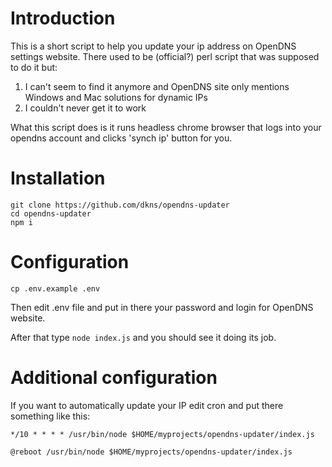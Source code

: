 # Introduction

This is a short script to help you update your ip address on OpenDNS settings website. There used to be (official?) perl script that was supposed to do it but:

1. I can't seem to find it anymore and OpenDNS site only mentions Windows and Mac solutions for dynamic IPs
2. I couldn't never get it to work

What this script does is it runs headless chrome browser that logs into your opendns account and clicks 'synch ip' button for you.

# Installation

    git clone https://github.com/dkns/opendns-updater
    cd opendns-updater
    npm i

# Configuration

    cp .env.example .env

Then edit .env file and put in there your password and login for OpenDNS website.

After that type `node index.js` and you should see it doing its job.

# Additional configuration

If you want to automatically update your IP edit cron and put there something like this:

    */10 * * * * /usr/bin/node $HOME/myprojects/opendns-updater/index.js

    @reboot /usr/bin/node $HOME/myprojects/opendns-updater/index.js
